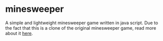 # minesweeper

A simple and lightweight minesweeper game written in java script.
Due to the fact that this is a clone of the original minesweeper game, read more about it 
[here](https://de.wikipedia.org/wiki/Minesweeper "Minesweeper").
